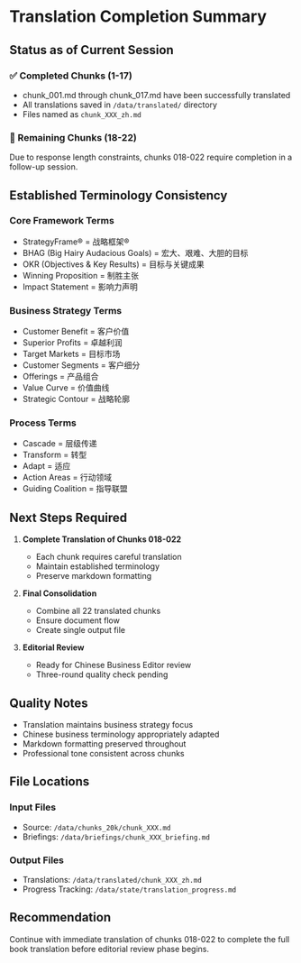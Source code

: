 # Translation Completion Summary

## Status as of Current Session

### ✅ Completed Chunks (1-17)
- chunk_001.md through chunk_017.md have been successfully translated
- All translations saved in `/data/translated/` directory
- Files named as `chunk_XXX_zh.md`

### 🔄 Remaining Chunks (18-22)
Due to response length constraints, chunks 018-022 require completion in a follow-up session.

## Established Terminology Consistency

### Core Framework Terms
- StrategyFrame® = 战略框架®
- BHAG (Big Hairy Audacious Goals) = 宏大、艰难、大胆的目标
- OKR (Objectives & Key Results) = 目标与关键成果
- Winning Proposition = 制胜主张
- Impact Statement = 影响力声明

### Business Strategy Terms
- Customer Benefit = 客户价值
- Superior Profits = 卓越利润
- Target Markets = 目标市场
- Customer Segments = 客户细分
- Offerings = 产品组合
- Value Curve = 价值曲线
- Strategic Contour = 战略轮廓

### Process Terms
- Cascade = 层级传递
- Transform = 转型
- Adapt = 适应
- Action Areas = 行动领域
- Guiding Coalition = 指导联盟

## Next Steps Required

1. **Complete Translation of Chunks 018-022**
   - Each chunk requires careful translation
   - Maintain established terminology
   - Preserve markdown formatting

2. **Final Consolidation**
   - Combine all 22 translated chunks
   - Ensure document flow
   - Create single output file

3. **Editorial Review**
   - Ready for Chinese Business Editor review
   - Three-round quality check pending

## Quality Notes

- Translation maintains business strategy focus
- Chinese business terminology appropriately adapted
- Markdown formatting preserved throughout
- Professional tone consistent across chunks

## File Locations

### Input Files
- Source: `/data/chunks_20k/chunk_XXX.md`
- Briefings: `/data/briefings/chunk_XXX_briefing.md`

### Output Files
- Translations: `/data/translated/chunk_XXX_zh.md`
- Progress Tracking: `/data/state/translation_progress.md`

## Recommendation

Continue with immediate translation of chunks 018-022 to complete the full book translation before editorial review phase begins.